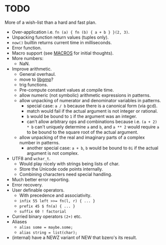 # TODO

More of a wish-list than a hard and fast plan.

* Over-application i.e. `fn (a) { fn (b) { a + b } }(2, 3)`.
* Unpacking function return values (tuples only).
* `now()` builtin returns current time in milliseconds.
* Error function.
* Macro support (see [MACROS](./MACROS.md) for initial thoughts).
* More numbers:
   * NaN.
* Improve arithmetic.
   * General overhaul.
   * move to [libgmp](https://gmplib.org/)?
   * trig functions.
   * Pre-compute constant values at compile time.
   * allow numeric (not symbolic) arithmetic expressions in patterns.
   * allow unpacking of numerator and denominator variables in patterns.
      * special case: `a / b` because there is a canonical form (via gcd).
      * match would fail if the actual argument is not integer or rational.
      * `b` would be bound to `1` if the argument was an integer.
      * can't allow arbitrary ops and combinations because i.e. `(a + 2) * b`
        can't uniquely determine `a` and `b`, and `a ** 2` would require `a`
        to be bound to the square root of the actual argument.
   * allow unpacking of the real and imaginary parts of a complex number in patterns.
      * another special case: `a + b`, `b` would be bound to `0i` if the actual
        argument is not complex.
* UTF8 and `wchar_t`.
   * Would play nicely with strings being lists of char.
   * Store the Unicode code points internally.
   * Combining characters need special handling.
* Much better error reporting.
* Error recovery.
* User definable operators.
   * With precedence and associativity.
   * `infix 55 left >>= fn(l, r) { ... }`
   * `prefix 45 $ fn(a) { ... }`
   * `suffix 60 ! factorial`
* Curried binary operators `(2+)` etc.
* Aliases
   * `alias some = maybe.some;`
   * `alias string = list(char);`
* (internal) have a NEWZ variant of NEW that bzero's its result.
